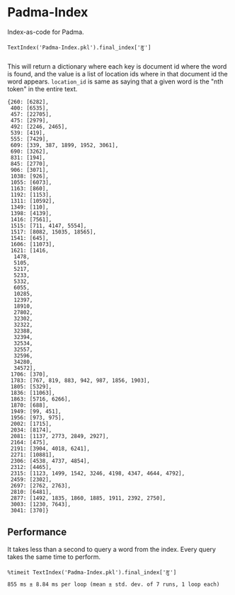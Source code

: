 # Padma-Index
Index-as-code for Padma. 

```
TextIndex('Padma-Index.pkl').final_index['ཟུ་']
```
This will return a dictionary where each key is document id where the word is found, and the value is a list of location ids where in that document id the word appears. `location_id` is same as saying that a given word is the "nth token" in the entire text.

```
{260: [6282],
 400: [6535],
 457: [22705],
 475: [2979],
 492: [2246, 2465],
 539: [419],
 555: [7429],
 609: [339, 387, 1899, 1952, 3061],
 690: [3262],
 831: [194],
 845: [2770],
 906: [3071],
 1038: [926],
 1055: [6073],
 1163: [860],
 1192: [1153],
 1311: [10592],
 1349: [110],
 1398: [4139],
 1416: [7561],
 1515: [711, 4147, 5554],
 1517: [8082, 15035, 18565],
 1541: [645],
 1606: [11073],
 1621: [1416,
  1478,
  5105,
  5217,
  5233,
  5332,
  6055,
  10285,
  12397,
  18910,
  27802,
  32302,
  32322,
  32388,
  32394,
  32534,
  32557,
  32596,
  34280,
  34572],
 1706: [370],
 1783: [767, 819, 883, 942, 987, 1856, 1903],
 1805: [5329],
 1836: [11063],
 1863: [5716, 6266],
 1870: [688],
 1949: [99, 451],
 1956: [973, 975],
 2002: [1715],
 2034: [8174],
 2081: [1137, 2773, 2849, 2927],
 2164: [475],
 2191: [3904, 4018, 6241],
 2271: [10881],
 2306: [4538, 4737, 4854],
 2312: [4465],
 2315: [1123, 1499, 1542, 3246, 4198, 4347, 4644, 4792],
 2459: [2302],
 2697: [2762, 2763],
 2810: [6481],
 2877: [1492, 1835, 1860, 1885, 1911, 2392, 2750],
 3003: [1230, 7643],
 3041: [370]}
 ```
 
 ## Performance 

It takes less than a second to query a word from the index. Every query takes the same time to perform.

``` 
%timeit TextIndex('Padma-Index.pkl').final_index['ཟུ་']
855 ms ± 8.84 ms per loop (mean ± std. dev. of 7 runs, 1 loop each)
```
